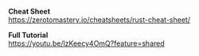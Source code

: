 **Cheat Sheet**  
https://zerotomastery.io/cheatsheets/rust-cheat-sheet/

**Full Tutorial**  
https://youtu.be/lzKeecy4OmQ?feature=shared
